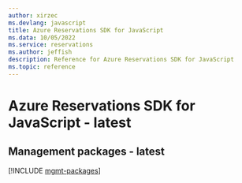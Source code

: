 ```yaml
---
author: xirzec
ms.devlang: javascript
title: Azure Reservations SDK for JavaScript
ms.data: 10/05/2022
ms.service: reservations
ms.author: jeffish
description: Reference for Azure Reservations SDK for JavaScript
ms.topic: reference
---
```

# Azure Reservations SDK for JavaScript - latest

## Management packages - latest
[!INCLUDE [mgmt-packages](reservations-mgmt-index.md)]